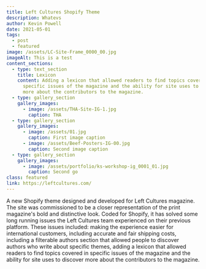 ```yaml
---
title: Left Cultures Shopify Theme
description: Whatevs
author: Kevin Powell
date: 2021-05-01
tags:
  - post
  - featured
image: /assets/LC-Site-Frame_0000_00.jpg
imageAlt: This is a test
content_sections:
  - type: text_section
    title: Lexicon
    content: Adding a lexicon that allowed readers to find topics covered in
      specific issues of the magazine and the ability for site uses to discover
      more about the contributors to the magazine.
  - type: gallery_section
    gallery_images:
      - image: /assets/THA-Site-IG-1.jpg
        caption: THA
  - type: gallery_section
    gallery_images:
      - image: /assets/01.jpg
        caption: First image caption
      - image: /assets/Beef-Posters-IG-00.jpg
        caption: Second image caption
  - type: gallery_section
    gallery_images:
      - image: /assets/portfolio/ks-workshop-ig_0001_01.jpg
        caption: Second go
class: featured
link: https://leftcultures.com/
---
```


A new Shopify theme designed and developed for Left Cultures magazine. The site was commissioned to be a closer representation of the print magazine's bold and distinctive look. Coded for Shopify, it has solved some long running issues the Left Cultures team experienced on their previous platform. These issues included: making the experience easier for international customers, including accurate and fair shipping costs, including a filterable authors section that allowed people to discover authors who write about specific themes, adding a lexicon that allowed readers to find topics covered in specific issues of the magazine and the ability for site uses to discover more about the contributors to the magazine.